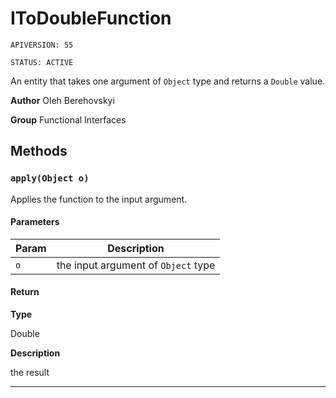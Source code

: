 # IToDoubleFunction

`APIVERSION: 55`

`STATUS: ACTIVE`

An entity that takes one argument of `Object` type and returns a `Double` value.


**Author** Oleh Berehovskyi


**Group** Functional Interfaces

## Methods
### `apply(Object o)`

Applies the function to the input argument.

#### Parameters
|Param|Description|
|---|---|
|`o`|the input argument of `Object` type|

#### Return

**Type**

Double

**Description**

the result

---
